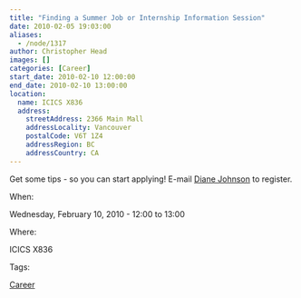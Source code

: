 ```yaml
---
title: "Finding a Summer Job or Internship Information Session"
date: 2010-02-05 19:03:00
aliases:
  - /node/1317
author: Christopher Head
images: []
categories: [Career]
start_date: 2010-02-10 12:00:00
end_date: 2010-02-10 13:00:00
location:
  name: ICICS X836
  address:
    streetAddress: 2366 Main Mall
    addressLocality: Vancouver
    postalCode: V6T 1Z4
    addressRegion: BC
    addressCountry: CA
---
```


Get some tips - so you can start applying! E-mail [Diane Johnson](/cdn-cgi/l/email-protection#3e5a575f505b5451567e5d4d104b5c5d105d5f) to register.

When:

Wednesday, February 10, 2010 - 12:00 to 13:00

Where:

ICICS X836

Tags:

[Career](/career)
